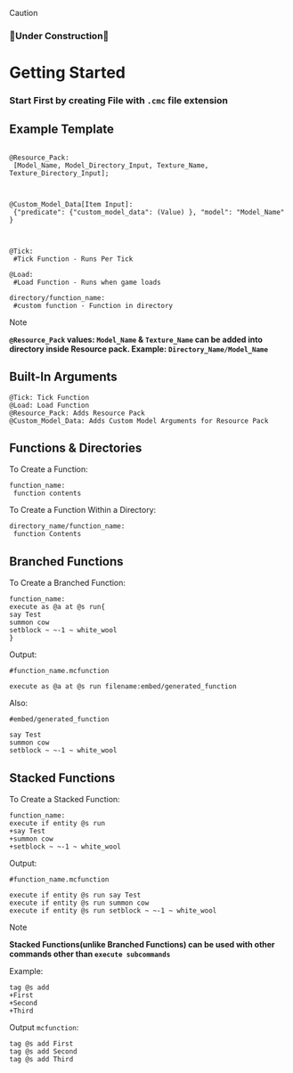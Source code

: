 > [!CAUTION]
> ### 🚧Under Construction🚧
# Getting Started
### Start First by creating File with `.cmc` file extension 
## Example Template
```

@Resource_Pack:
 [Model_Name, Model_Directory_Input, Texture_Name, Texture_Directory_Input];
 


@Custom_Model_Data[Item Input]:
 {"predicate": {"custom_model_data": (Value) }, "model": "Model_Name" }



@Tick:
 #Tick Function - Runs Per Tick

@Load:
 #Load Function - Runs when game loads

directory/function_name:
 #custom function - Function in directory
```
> [!NOTE]
> **`@Resource_Pack` values: `Model_Name` & `Texture_Name` can be added into directory inside Resource pack. 
   Example: `Directory_Name/Model_Name`**

## Built-In Arguments
```
@Tick: Tick Function
@Load: Load Function
@Resource_Pack: Adds Resource Pack
@Custom_Model_Data: Adds Custom Model Arguments for Resource Pack
```

## Functions & Directories
To Create a Function:
```
function_name:
 function contents

```
To Create a Function Within a Directory:
```
directory_name/function_name:
 function Contents
```

## Branched Functions

To Create a Branched Function:
```
function_name:
execute as @a at @s run{
say Test
summon cow
setblock ~ ~-1 ~ white_wool
}
```
Output:
```
#function_name.mcfunction

execute as @a at @s run filename:embed/generated_function
```
Also:
  ```
#embed/generated_function

say Test
summon cow
setblock ~ ~-1 ~ white_wool
```

## Stacked Functions

To Create a Stacked Function:
```
function_name:
execute if entity @s run
+say Test
+summon cow
+setblock ~ ~-1 ~ white_wool
```
Output:
```
#function_name.mcfunction

execute if entity @s run say Test
execute if entity @s run summon cow
execute if entity @s run setblock ~ ~-1 ~ white_wool

```
> [!NOTE]
> **Stacked Functions(unlike Branched Functions) can be used with other commands other than `execute subcommands`**
>
> Example:
> ```
> tag @s add
> +First
> +Second
> +Third
> ```
> Output `mcfunction`:
> ```
> tag @s add First 
> tag @s add Second 
> tag @s add Third
> ```





















